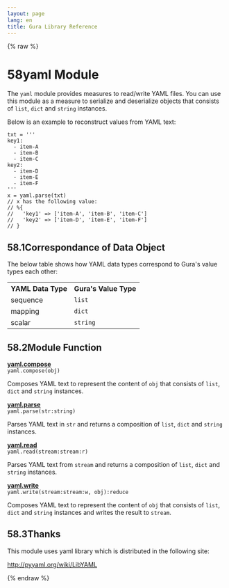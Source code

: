 ```yaml
---
layout: page
lang: en
title: Gura Library Reference
---
```


{% raw %}
<h1><span class="caption-index-1">58</span><a name="anchor-58"></a>yaml Module</h1>
<p>
The <code>yaml</code> module provides measures to read/write YAML files. You can use this module as a measure to serialize and deserialize objects that consists of <code>list</code>, <code>dict</code> and <code>string</code> instances.
</p>
<p>
Below is an example to reconstruct values from YAML text:
</p>
<pre><code>txt = '''
key1:
  - item-A
  - item-B
  - item-C
key2:
  - item-D
  - item-E
  - item-F
'''
x = yaml.parse(txt)
// x has the following value:
// %{
//   'key1' =&gt; ['item-A', 'item-B', 'item-C']
//   'key2' =&gt; ['item-D', 'item-E', 'item-F']
// }
</code></pre>
<h2><span class="caption-index-2">58.1</span><a name="anchor-58-1"></a>Correspondance of Data Object</h2>
<p>
The below table shows how YAML data types correspond to Gura's value types each other:
</p>
<p>
<table>
<tr>
<th>
YAML Data Type</th>
<th>
Gura's Value Type</th>
</tr>

<tr>
<td>
sequence</td>
<td>
<code>list</code></td>
</tr>

<tr>
<td>
mapping</td>
<td>
<code>dict</code></td>
</tr>

<tr>
<td>
scalar</td>
<td>
<code>string</code></td>
</tr>

</table>

</p>
<h2><span class="caption-index-2">58.2</span><a name="anchor-58-2"></a>Module Function</h2>
<p>
<div><strong style="text-decoration:underline">yaml.compose</strong></div>
<div style="margin-bottom:1em"><code>yaml.compose(obj)</code></div>
Composes YAML text to represent the content of <code>obj</code> that consists of <code>list</code>, <code>dict</code> and <code>string</code> instances.
</p>
<p>
<div><strong style="text-decoration:underline">yaml.parse</strong></div>
<div style="margin-bottom:1em"><code>yaml.parse(str:string)</code></div>
Parses YAML text in <code>str</code> and returns a composition of <code>list</code>, <code>dict</code> and <code>string</code> instances.
</p>
<p>
<div><strong style="text-decoration:underline">yaml.read</strong></div>
<div style="margin-bottom:1em"><code>yaml.read(stream:stream:r)</code></div>
Parses YAML text from <code>stream</code> and returns a composition of <code>list</code>, <code>dict</code> and <code>string</code> instances.
</p>
<p>
<div><strong style="text-decoration:underline">yaml.write</strong></div>
<div style="margin-bottom:1em"><code>yaml.write(stream:stream:w, obj):reduce</code></div>
Composes YAML text to represent the content of <code>obj</code> that consists of <code>list</code>, <code>dict</code> and <code>string</code> instances and writes the result to <code>stream</code>.
</p>
<h2><span class="caption-index-2">58.3</span><a name="anchor-58-3"></a>Thanks</h2>
<p>
This module uses yaml library which is distributed in the following site:
</p>
<p>
<a href="http://pyyaml.org/wiki/LibYAML">http://pyyaml.org/wiki/LibYAML</a>
</p>
<p />

{% endraw %}
